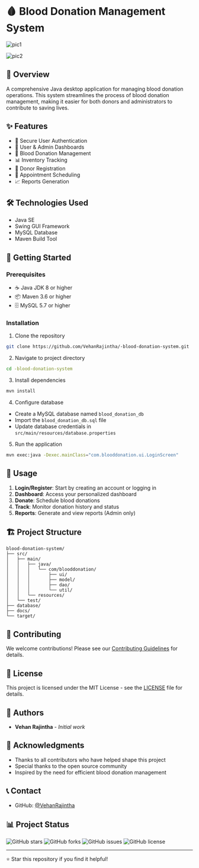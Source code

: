 # 🩸 Blood Donation Management System

![pic1](pic.png)

![pic2](pic.png)

## 🌟 Overview
A comprehensive Java desktop application for managing blood donation operations. This system streamlines the process of blood donation management, making it easier for both donors and administrators to contribute to saving lives.

## ✨ Features
- 🔐 Secure User Authentication
- 👥 User & Admin Dashboards
- 💉 Blood Donation Management
- 📊 Inventory Tracking
- 📝 Donor Registration
- 📅 Appointment Scheduling
- 📈 Reports Generation

## 🛠️ Technologies Used
- Java SE
- Swing GUI Framework
- MySQL Database
- Maven Build Tool

## 🚀 Getting Started

### Prerequisites
- ☕ Java JDK 8 or higher
- 📦 Maven 3.6 or higher
- 🗄️ MySQL 5.7 or higher

### Installation
1. Clone the repository
```bash
git clone https://github.com/VehanRajintha/-blood-donation-system.git
```

2. Navigate to project directory
```bash
cd -blood-donation-system
```

3. Install dependencies
```bash
mvn install
```

4. Configure database
- Create a MySQL database named `blood_donation_db`
- Import the `blood_donation_db.sql` file
- Update database credentials in `src/main/resources/database.properties`

5. Run the application
```bash
mvn exec:java -Dexec.mainClass="com.blooddonation.ui.LoginScreen"
```

## 📱 Usage
1. **Login/Register**: Start by creating an account or logging in
2. **Dashboard**: Access your personalized dashboard
3. **Donate**: Schedule blood donations
4. **Track**: Monitor donation history and status
5. **Reports**: Generate and view reports (Admin only)

## 🏗️ Project Structure
```
blood-donation-system/
├── src/
│   ├── main/
│   │   ├── java/
│   │   │   └── com/blooddonation/
│   │   │       ├── ui/
│   │   │       ├── model/
│   │   │       ├── dao/
│   │   │       └── util/
│   │   └── resources/
│   └── test/
├── database/
├── docs/
└── target/
```

## 🤝 Contributing
We welcome contributions! Please see our [Contributing Guidelines](CONTRIBUTING.md) for details.

## 📄 License
This project is licensed under the MIT License - see the [LICENSE](LICENSE.md) file for details.

## 👥 Authors
- **Vehan Rajintha** - *Initial work*

## 🙏 Acknowledgments
- Thanks to all contributors who have helped shape this project
- Special thanks to the open source community
- Inspired by the need for efficient blood donation management

## 📞 Contact
- GitHub: [@VehanRajintha](https://github.com/VehanRajintha)

## 📊 Project Status
![GitHub stars](https://img.shields.io/github/stars/VehanRajintha/-blood-donation-system?style=social)
![GitHub forks](https://img.shields.io/github/forks/VehanRajintha/-blood-donation-system?style=social)
![GitHub issues](https://img.shields.io/github/issues/VehanRajintha/-blood-donation-system)
![GitHub license](https://img.shields.io/github/license/VehanRajintha/-blood-donation-system)

---
⭐ Star this repository if you find it helpful! 
